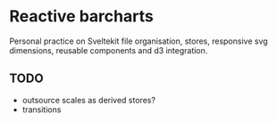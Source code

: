 # Reactive barcharts

Personal practice on Sveltekit file organisation, stores, responsive svg dimensions, reusable components and d3 integration.

## TODO
- outsource scales as derived stores?
- transitions